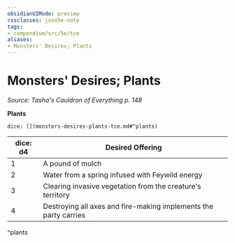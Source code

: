 ```yaml
---
obsidianUIMode: preview
cssclasses: json5e-note
tags:
- compendium/src/5e/tce
aliases:
- Monsters' Desires; Plants
---
```

# Monsters' Desires; Plants
*Source: Tasha's Cauldron of Everything p. 148* 

**Plants**

`dice: [](monsters-desires-plants-tce.md#^plants)`

| dice: d4 | Desired Offering |
|----------|------------------|
| 1 | A pound of mulch |
| 2 | Water from a spring infused with Feywild energy |
| 3 | Clearing invasive vegetation from the creature's territory |
| 4 | Destroying all axes and fire-making implements the party carries |
^plants